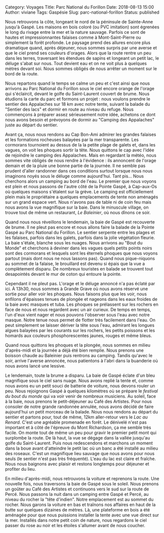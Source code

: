 Category: Voyages 
Title: Parc National du Forillon 
Date: 2018-08-13 15:00 
Author: viviane 
Tags: Gaspésie 
Slug: parc-national-forillon
Status: published

Nous retrouvons la côte, longeant le nord de la péninsule de Sainte-Anne jusqu'à Gaspé. Les maisons en bois coloré (ou PVC imitation) sont égrenées le long du rivage entre la mer et la nature sauvage. Parfois ce sont de hautes et impressionnantes falaises comme à Mont-Saint-Pierre ou simplement la forêt profonde. Le paysage prend des allures encore plus dramatique quand, après déjeuner, nous sommes surpris par une averse et que le ciel prend ses couleurs d'orages. Alors que la route rentre un peu dans les terres, traversant les étendues de sapins et longeant un petit lac, le déluge s'abat sur nous. Tout devient eau et on ne voit plus à quelques mètres devant soi. Nous sommes obligés de nous arrêter un moment sur le bord de la route.

Nous repartons quand le temps se calme un peu et c'est ainsi que nous arrivons au Parc National du Forillon sous le ciel encore orange de l'orage qui s'éclaircit, devant le golfe du Saint-Laurent couvert de brume. Nous étudions la carte du parc et formons un projet : nous voulons prendre le sentier des Appalaches sur 18 km avec notre tente, suivant la balade du "Sentier des lacs" et dormir en route au niveau du refuge. Nous commençons à préparer assez sérieusement notre idée, achetons ce dont nous avons besoin et prévoyons de dormir au "Camping des Appalaches" juste au départ du sentier.

Avant ça, nous nous rendons au Cap Bon-Ami admirer les grandes falaises et les formations rocheuses balayées par la mer transparente. Les cormorans tournoient au dessus de la la petite plage de galets et, dans les vagues, on voit les phoques sortir la tête. Nous quittons le cap avec l'idée de rejoindre le camping des Appalaches. Mais en regardant la météo, nous sommes vite obligés de nous rendre à l'évidence : ils annoncent de l'orage demain et de la pluie une bonne partie de la journée. Il ne semble pas prudent d'aller randonner dans ces conditions surtout lorsque nous nous imaginons noyés sous le déluge comme aujourd'hui. Tant pis… Nous cherchons alors un camping au bord de l'eau. Le premier que nous voyons est plein et nous passons de l'autre côté de la Pointe Gaspé, à Cap-aux-Os où quelques maisons s'étalent sur la grève. Le camping est officiellement plein mais le propriétaire a quelques emplacements de tente non aménagés sur un grand espace vert. Nous n'avons pas de table ni de coin feu mais nous avons la vue magnifique sur la baie. Dans le minuscule village, on trouve tout de même un restaurant, *Le Baleinier*, où nous dînons ce soir.

Quand nous nous réveillons le lendemain, la baie de Gaspé est recouverte de brume. Il ne pleut pas encore et nous allons faire la balade de la Pointe Gaspé au Parc National du Forillon. Le sentier serpente entre les plages et les falaises, parfois dans les galets, parfois dans la jolie végétation fleurie. La baie s'étale, blanche sous les nuages. Nous arrivons au "Bout du Monde" et cherchons à deviner dans les vagues quels petits points noirs sont des cormorans et lesquels sont les éternels phoques que nous voyons partout (mais dont nous ne nous lassons pas). Quand nous pique-niquons au sommet de la falaise, le brouillard est devenu si épais que la vue a complètement disparu. De nombreux touristes en balade se trouvent tout desapointés devant le mur de coton qui entoure la pointe.

Cependant il ne pleut pas. L'orage et le déluge annoncé n'a pas éclaté par ici. À 13h30, nous sommes à Grande Grave où nous avons réservé une sortie pour aller voir les phoques. Nous faisons plus que les voir, nous enfilons d'épaisses tenues de plongée et nageons dans les eaux froides de la baie avec masques et tuba. Les phoques se prélassent sur les rochers en face de nous et nous regardent avec un air curieux. De temps en temps, l'un d'eux vient nager et nous pouvons l'observer sous l'eau avec notre masque. Notre tenue nous permet de flotter très facilement dans l'eau. On peut simplement se laisser dériver la tête sous l'eau, admirant les longues algues balayées par les courants sur les rochers, les petits poissons et les homards aux couleurs phosphorescentes jaunes, rouges et même bleus.

Quand nous quittons les phoques et la plongée, nous sommes en milieu d'après-midi et la journée a déjà été bien remplie. Nous prenons une boisson chaude au Baleinier puis rentrons au camping. Tandis qu'avec le soir, arrive l'averse annoncée, nous patientons à l'abri dans la buanderie où nous avons lancé une lessive.

Le lendemain, toute la brume a disparu. La baie de Gaspé éclate d'un bleu magnifique sous le ciel sans nuage. Nous avons replié la tente et, comme nous avons eu un petit souci de batterie de voiture, nous devons rouler un peu. Nous rejoignons Gaspé à quelques kilomètres où se prépare le *festival du bout du monde* qui va voir venir de nombreux musiciens. Au soleil, face à la baie, nous prenons le petit-déjeuner au Café des Artistes. Pour nous consoler de notre grande randonnée annulée, nous avons décidé de faire aujourd'hui un petit morceau de la balade. Nous nous rendons au départ du sentier et partons pour, tout de même, 12km aller-retour vers le *Lac au Renard*. C'est une agréable promenade en forêt. Le dénivelé n'est pas important et à côté de l'épreuve du Mont Richardson, ça me semble très facile. On monte tout de même un peu pour gravir le premier petit mont qui surplombe la route. De là haut, la vue se dégage dans la vallée jusqu'au golfe du Saint-Laurent. Puis nous redescendons et marchons un moment dans la boue avant d'atteindre le petit lac où un banc a été installé au milieu des roseaux. C'est un magnifique lieu sauvage que nous avons pour nous seuls (le sentier n'est pas très fréquenté). L'eau du lac est claire et fraîche. Nous nous baignons avec plaisir et restons longtemps pour déjeuner et profiter du lieu.

En milieu d'après-midi, nous retrouvons la voiture et reprenons la route. Une nouvelle fois, nous traversons la baie de Gaspé sous le soleil. Nous prenons un goûter au Café des Artistes et continuons vers le sud sur la route de Percé. Nous passons la nuit dans un camping entre Gaspé et Percé, au niveau du rocher la "tête d'indien". Notre emplacement est au sommet du rocher. Nous garons la voiture en bas et traînons nos affaires en haut de la butte sur quelques dizaines de mètres. Là, une plateforme en bois a été aménagée pour que nous puissions installer la tente avec une vue direct sur la mer. Installés dans notre petit coin de nature, nous regardons le ciel passer du rose au noir et les étoiles s'allumer avant de nous coucher.
